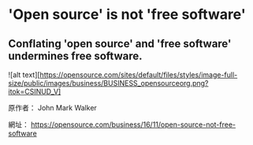 # 'Open source' is not 'free software'
## Conflating 'open source' and 'free software' undermines free software. 

![alt text][https://opensource.com/sites/default/files/styles/image-full-size/public/images/business/BUSINESS_opensourceorg.png?itok=CSINUD_V]

原作者： John Mark Walker

網址： <https://opensource.com/business/16/11/open-source-not-free-software>

